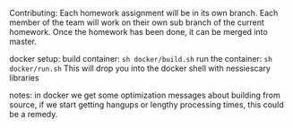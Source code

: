 
Contributing:
Each homework assignment will be in its own branch.
Each member of the team will work on their own sub branch of the current homework.
Once the homework has been done, it can be merged into master.


docker setup:
build container:
`sh docker/build.sh`
run the container:
`sh docker/run.sh`
This will drop you into the docker shell with nessiescary libraries


notes:
in docker we get some optimization messages about building from source, if we start getting hangups or lengthy processing times, this could be a remedy.
